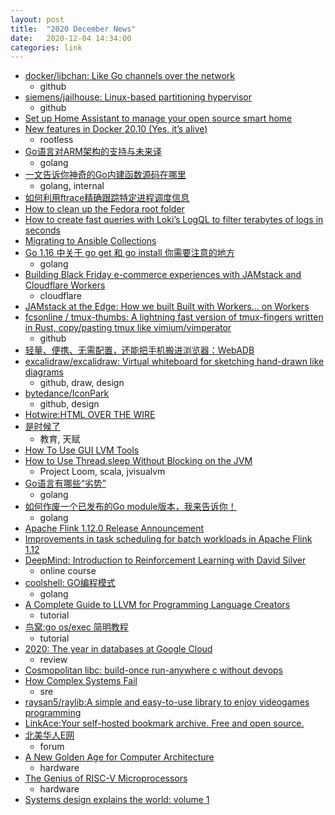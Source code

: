```yaml
---
layout: post
title:  "2020 December News"
date:   2020-12-04 14:34:00
categories: link
---
```


- [docker/libchan: Like Go channels over the network](https://github.com/docker/libchan)
  - github
- [siemens/jailhouse: Linux-based partitioning hypervisor](https://github.com/siemens/jailhouse)
  - github
- [Set up Home Assistant to manage your open source smart home](https://opensource.com/article/20/12/home-assistant)
- [New features in Docker 20.10 (Yes, it’s alive)](https://medium.com/nttlabs/docker-20-10-59cc4bd59d37)
  - rootless
- [Go语言对ARM架构的支持与未来译](https://tonybai.com/2020/12/18/go-ports-until-202012/)
  - golang
- [一文告诉你神奇的Go内建函数源码在哪里](https://tonybai.com/2020/12/17/where-is-the-source-of-builtin-functions/)
  - golang, internal
- [如何利用ftrace精确跟踪特定进程调度信息](https://mp.weixin.qq.com/s/JDQA4W_Ylutp03NvShceDw)
- [How to clean up the Fedora root folder](https://developers.redhat.com/blog/2020/12/10/how-to-clean-up-the-fedora-root-folder/)
- [How to create fast queries with Loki’s LogQL to filter terabytes of logs in seconds](https://grafana.com/blog/2020/12/08/how-to-create-fast-queries-with-lokis-logql-to-filter-terabytes-of-logs-in-seconds/)
- [Migrating to Ansible Collections](https://www.ansible.com/hubfs/Webinar%20PDF%20slides/2020-Dec-08--Webinar%20Migrating%20to%20Ansible%20Collections.pdf)
- [Go 1.16 中关于 go get 和 go install 你需要注意的地方](https://moelove.info/2020/12/19/Go-1.16-%E4%B8%AD%E5%85%B3%E4%BA%8E-go-get-%E5%92%8C-go-install-%E4%BD%A0%E9%9C%80%E8%A6%81%E6%B3%A8%E6%84%8F%E7%9A%84%E5%9C%B0%E6%96%B9/)
  - golang
- [Building Black Friday e-commerce experiences with JAMstack and Cloudflare Workers](https://blog.cloudflare.com/building-black-friday-e-commerce-experiences-with-jamstack-and-cloudflare-workers/)
  - cloudflare
- [JAMstack at the Edge: How we built Built with Workers… on Workers](https://blog.cloudflare.com/jamstack-at-the-edge-how-we-built-built-with-workers-on-workers/)
- [fcsonline / tmux-thumbs: A lightning fast version of tmux-fingers written in Rust, copy/pasting tmux like vimium/vimperator](https://github.com/fcsonline/tmux-thumbs)
  - github
- [轻量、便携、无需配置，还能把手机搬进浏览器：WebADB](https://sspai.com/post/64139)
- [excalidraw/excalidraw: Virtual whiteboard for sketching hand-drawn like diagrams](https://github.com/excalidraw/excalidraw)
  - github, draw, design
- [bytedance/IconPark](https://github.com/bytedance/IconPark)
  - github, design
- [Hotwire:HTML OVER THE WIRE](https://hotwire.dev/)
- [是时候了](https://laike9m.com/blog/shi-shi-hou-liao,94/)
  - 教育, 天赋
- [How To Use GUI LVM Tools](https://www.linuxjournal.com/content/review-gui-lvm-tools)
- [How to Use Thread.sleep Without Blocking on the JVM](https://www.freecodecamp.org/news/non-blocking-thread-sleep-on-jvm/)
  - Project Loom, scala, jvisualvm
- [Go语言有哪些“劣势”](https://tonybai.com/2020/12/24/the-disadvantages-of-go/)
  - golang
- [如何作废一个已发布的Go module版本，我来告诉你！](https://tonybai.com/2020/12/26/how-to-deprecate-a-published-version-of-some-specific-go-module/)
  - golang
- [Apache Flink 1.12.0 Release Announcement](https://flink.apache.org/news/2020/12/10/release-1.12.0.html)
- [Improvements in task scheduling for batch workloads in Apache Flink 1.12](https://flink.apache.org/2020/12/15/pipelined-region-sheduling.html)
- [DeepMind: Introduction to Reinforcement Learning with David Silver](https://deepmind.com/learning-resources/-introduction-reinforcement-learning-david-silver)
  - online course
- [coolshell: GO编程模式](https://coolshell.cn/articles/21128.html)
  - golang
- [A Complete Guide to LLVM for Programming Language Creators](https://mukulrathi.co.uk/create-your-own-programming-language/llvm-ir-cpp-api-tutorial/)
  - tutorial
- [鸟窝:go os/exec 简明教程](https://colobu.com/2020/12/27/go-with-os-exec/)
  - tutorial
- [2020: The year in databases at Google Cloud](https://cloud.google.com/blog/products/databases/managed-cloud-database-services-what-was-new-in-2020)
  - review
- [Cosmopolitan libc: build-once run-anywhere c without devops](https://justine.lol/cosmopolitan/index.html)
- [How Complex Systems Fail](https://perspectives.mvdirona.com/2020/03/how-complex-systems-fail/)
  - sre
- [raysan5/raylib:A simple and easy-to-use library to enjoy videogames programming](https://github.com/raysan5/raylib)
- [LinkAce:Your self-hosted bookmark archive. Free and open source.](https://www.linkace.org/)
- [北美华人E网](https://huaren.us/)
  - forum
- [A New Golden Age for Computer Architecture](https://cacm.acm.org/magazines/2019/2/234352-a-new-golden-age-for-computer-architecture/fulltext)
  - hardware
- [The Genius of RISC-V Microprocessors](https://erik-engheim.medium.com/the-genius-of-risc-v-microprocessors-b19d735abaa6)
  - hardware
- [Systems design explains the world: volume 1](https://apenwarr.ca/log/20201227)
